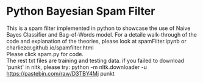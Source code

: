 # Python Bayesian Spam Filter
 This is a spam filter implemented in python to showcase the use of Naive Bayes Classifier and Bag-of-Words model.
 For a detaile walk-through of the code and explanation of the theories, please look at spamFilter.ipynb or charliezcr.github.io/spamfilter.html<br>
 Please click spam.py for code.<br>
 The rest txt files are training and testing data.
 if you failed to download 'punkt' in nltk, please try:
 python -m nltk.downloader -u https://pastebin.com/raw/D3TBY4Mj punkt
